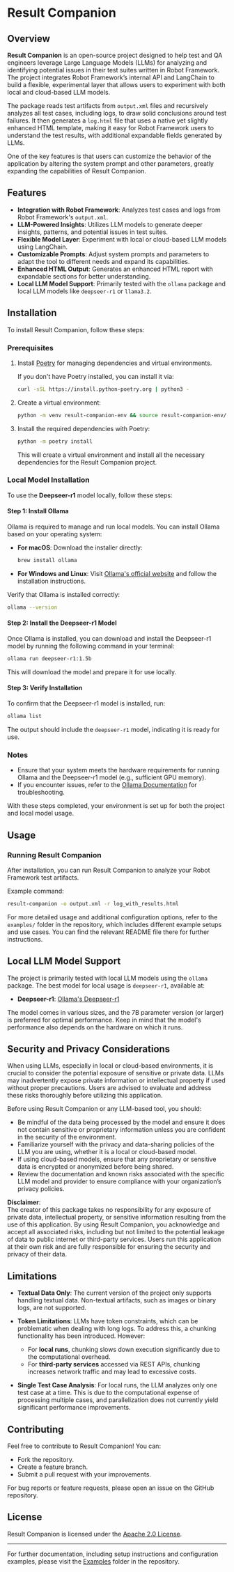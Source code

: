 # Result Companion

## Overview

**Result Companion** is an open-source project designed to help test and QA engineers leverage Large Language Models (LLMs) for analyzing and identifying potential issues in their test suites written in Robot Framework. The project integrates Robot Framework’s internal API and LangChain to build a flexible, experimental layer that allows users to experiment with both local and cloud-based LLM models.

The package reads test artifacts from `output.xml` files and recursively analyzes all test cases, including logs, to draw solid conclusions around test failures. It then generates a `log.html` file that uses a native yet slightly enhanced HTML template, making it easy for Robot Framework users to understand the test results, with additional expandable fields generated by LLMs.

One of the key features is that users can customize the behavior of the application by altering the system prompt and other parameters, greatly expanding the capabilities of Result Companion.

## Features

- **Integration with Robot Framework**: Analyzes test cases and logs from Robot Framework's `output.xml`.
- **LLM-Powered Insights**: Utilizes LLM models to generate deeper insights, patterns, and potential issues in test suites.
- **Flexible Model Layer**: Experiment with local or cloud-based LLM models using LangChain.
- **Customizable Prompts**: Adjust system prompts and parameters to adapt the tool to different needs and expand its capabilities.
- **Enhanced HTML Output**: Generates an enhanced HTML report with expandable sections for better understanding.
- **Local LLM Model Support**: Primarily tested with the `ollama` package and local LLM models like `deepseer-r1` or `llama3.2`.

## Installation

To install Result Companion, follow these steps:

### Prerequisites
1. Install [Poetry](https://python-poetry.org/docs/#installation) for managing dependencies and virtual environments.
   
   If you don't have Poetry installed, you can install it via:
   ```bash
   curl -sSL https://install.python-poetry.org | python3 -
   ```

2. Create a virtual environment:
    ```bash
    python -m venv result-companion-env && source result-companion-env/bin/activate  # For Linux/macOS result-companion-env\Scripts\activate  # For Windows
    ```
3. Install the required dependencies with Poetry:
    ```bash
   python -m poetry install
   ```
   This will create a virtual environment and install all the necessary dependencies for the Result Companion project.

### Local Model Installation
To use the **Deepseer-r1** model locally, follow these steps:

#### Step 1: Install Ollama
Ollama is required to manage and run local models. You can install Ollama based on your operating system:

- **For macOS**:
  Download the installer directly:
  ```bash
  brew install ollama
  ```

- **For Windows and Linux**:
  Visit [Ollama's official website](https://ollama.ai) and follow the installation instructions.

Verify that Ollama is installed correctly:
```bash
ollama --version
```

#### Step 2: Install the Deepseer-r1 Model
Once Ollama is installed, you can download and install the Deepseer-r1 model by running the following command in your terminal:

```bash
ollama run deepseer-r1:1.5b
```

This will download the model and prepare it for use locally.

#### Step 3: Verify Installation
To confirm that the Deepseer-r1 model is installed, run:
```bash
ollama list
```

The output should include the `deepseer-r1` model, indicating it is ready for use.

### Notes
- Ensure that your system meets the hardware requirements for running Ollama and the Deepseer-r1 model (e.g., sufficient GPU memory).
- If you encounter issues, refer to the [Ollama Documentation](https://ollama.ai/docs) for troubleshooting.

With these steps completed, your environment is set up for both the project and local model usage.


## Usage

### Running Result Companion

After installation, you can run Result Companion to analyze your Robot Framework test artifacts. 

Example command:
```bash
result-companion -o output.xml -r log_with_results.html
```

For more detailed usage and additional configuration options, refer to the `examples/` folder in the repository, which includes different example setups and use cases. You can find the relevant README file there for further instructions.

## Local LLM Model Support

The project is primarily tested with local LLM models using the `ollama` package. The best model for local usage is `deepseer-r1`, available at:

- **Deepseer-r1**: [Ollama's Deepseer-r1](https://ollama.com/library/deepseek-r1)

The model comes in various sizes, and the 7B parameter version (or larger) is preferred for optimal performance. Keep in mind that the model's performance also depends on the hardware on which it runs.

## Security and Privacy Considerations

When using LLMs, especially in local or cloud-based environments, it is crucial to consider the potential exposure of sensitive or private data. LLMs may inadvertently expose private information or intellectual property if used without proper precautions. Users are advised to evaluate and address these risks thoroughly before utilizing this application.

Before using Result Companion or any LLM-based tool, you should:

- Be mindful of the data being processed by the model and ensure it does not contain sensitive or proprietary information unless you are confident in the security of the environment.
- Familiarize yourself with the privacy and data-sharing policies of the LLM you are using, whether it is a local or cloud-based model.
- If using cloud-based models, ensure that any proprietary or sensitive data is encrypted or anonymized before being shared.
- Review the documentation and known risks associated with the specific LLM model and provider to ensure compliance with your organization’s privacy policies.

**Disclaimer**:  
The creator of this package takes no responsibility for any exposure of private data, intellectual property, or sensitive information resulting from the use of this application. By using Result Companion, you acknowledge and accept all associated risks, including but not limited to the potential leakage of data to public internet or third-party services. Users run this application at their own risk and are fully responsible for ensuring the security and privacy of their data.

## Limitations

- **Textual Data Only**: The current version of the project only supports handling textual data. Non-textual artifacts, such as images or binary logs, are not supported.

- **Token Limitations**: LLMs have token constraints, which can be problematic when dealing with long logs. To address this, a chunking functionality has been introduced. However:
  - For **local runs**, chunking slows down execution significantly due to the computational overhead.
  - For **third-party services** accessed via REST APIs, chunking increases network traffic and may lead to excessive costs.

- **Single Test Case Analysis**: For local runs, the LLM analyzes only one test case at a time. This is due to the computational expense of processing multiple cases, and parallelization does not currently yield significant performance improvements.


## Contributing

Feel free to contribute to Result Companion! You can:

- Fork the repository.
- Create a feature branch.
- Submit a pull request with your improvements.

For bug reports or feature requests, please open an issue on the GitHub repository.

## License

Result Companion is licensed under the [Apache 2.0 License](LICENSE).

---

For further documentation, including setup instructions and configuration examples, please visit the [Examples](examples/EXAMPLES.md) folder in the repository.
